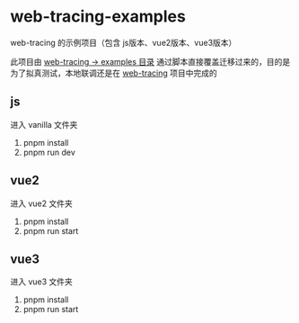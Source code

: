 # web-tracing-examples
web-tracing 的示例项目（包含 js版本、vue2版本、vue3版本）

此项目由 [web-tracing -> examples 目录](https://github.com/M-cheng-web/web-tracing/tree/main/examples) 通过脚本直接覆盖迁移过来的，目的是为了拟真测试，本地联调还是在 [web-tracing](https://github.com/M-cheng-web/web-tracing) 项目中完成的

## js
进入 vanilla 文件夹
1. pnpm install
2. pnpm run dev

## vue2
进入 vue2 文件夹
1. pnpm install
2. pnpm run start

## vue3
进入 vue3 文件夹
1. pnpm install
2. pnpm run start
